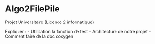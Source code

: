 # Algo2FilePile
Projet Universitaire (Licence 2 informatique)

Expliquer : 
	- Utilisation la fonction de test
	- Architecture de notre projet
	- Comment faire de la doc doxygen
